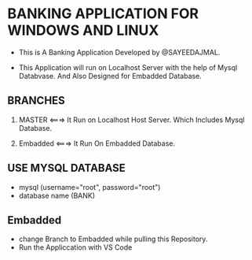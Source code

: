 # BANKING APPLICATION FOR WINDOWS AND LINUX

- This is A Banking Application Developed by @SAYEEDAJMAL.

- This Application will run on Localhost Server with the help of Mysql Databvase. And Also Designed for Embadded Database.

## BRANCHES

1. MASTER <===> It Run on Localhost Host Server. Which Includes Mysql Database.

2. Embadded <===> It Run On Embadded Database.

## USE MYSQL DATABASE

- mysql (username="root", password="root")
- database name (BANK)

## Embadded
- change Branch to Embadded while pulling this Repository.
- Run the Appliccation with VS Code
